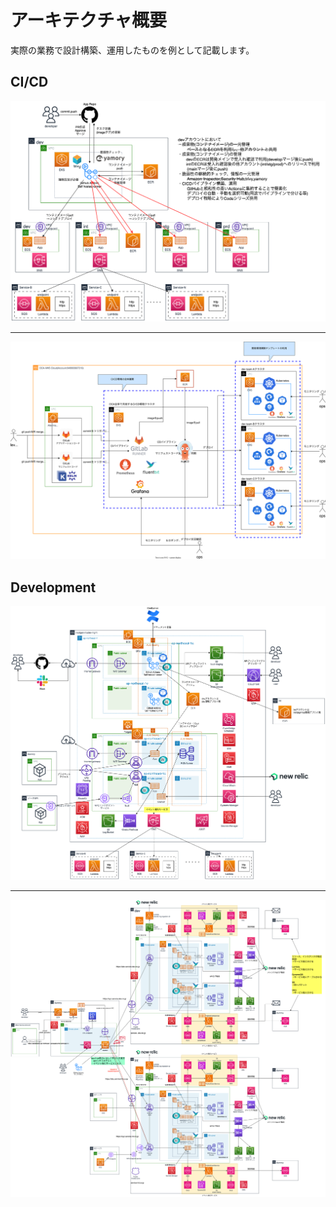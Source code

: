 # アーキテクチャ概要
実際の業務で設計構築、運用したものを例として記載します。

## CI/CD
![](./cicd-summary-1.png)

---

![](./cicd-summary-2.drawio.svg)

## Development
![](./ecs-dev.png)

---

![](./ecs-dev-int.png)
